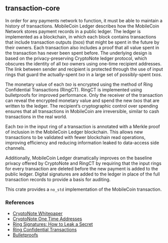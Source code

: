 ## transaction-core

In order for any payments network to function, it must be able to maintain a history of transactions. MobileCoin Ledger describes how the MobileCoin Network stores payment records in a public ledger. The ledger is implemented as a blockchain, in which each block contains transactions that include transaction outputs (*txos*) that might be spent in the future by their owners. Each transaction also includes a proof that all value spent in the transaction has never been spent before. The underlying design is based on the privacy-preserving CryptoNote ledger protocol, which obscures the identity of all *txo* owners using one-time recipient addresses. The link between sender and recipient is protected through the use of input rings that guard the actually-spent *txo* in a large set of possibly-spent *txos*.

The monetary value of each *txo* is encrypted using the method of Ring Confidential Transactions (RingCT). RingCT is implemented using bulletproofs for improved performance. Only the receiver of the transaction can reveal the encrypted monetary value and spend the new *txos* that are written to the ledger. The recipient’s cryptographic control over spending ensures that all transactions in MobileCoin are irreversible, similar to cash transactions in the real world.

Each *txo* in the input ring of a transaction is annotated with a Merkle proof of inclusion in the MobileCoin Ledger blockchain. This allows new transactions to be validated with fewer blockchain read operations, improving efficiency and reducing information leaked to data-access side channels.

Additionally, MobileCoin Ledger dramatically improves on the baseline privacy offered by CryptoNote and RingCT by requiring that the input rings for every transaction are deleted before the new payment is added to the public ledger. Digital signatures are added to the ledger in place of the full transaction records to provide a basis for auditing.

This crate provides a `no_std` implementation of the MobileCoin transaction.

### References

* [CryptoNote Whitepaper](https://bytecoin.org/old/whitepaper.pdf)
* [CryptoNote One Time Addresses](https://cryptonote.org/cns/cns007.txt)
* [Ring Signatures: How to Leak a Secret](https://www.iacr.org/archive/asiacrypt2001/22480554.pdf)
* [Ring Confidential Transactions](https://eprint.iacr.org/2015/1098.pdf)
* [Bulletproofs](https://eprint.iacr.org/2017/1066.pdf)
